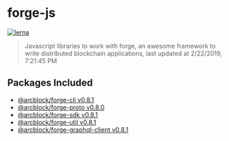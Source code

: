 # forge-js

[![lerna](https://img.shields.io/badge/maintained%20with-lerna-cc00ff.svg)](https://lernajs.io/)

> Javascript libraries to work with forge, an awesome framework to write distributed blockchain applications, last updated at 2/22/2019, 7:21:45 PM

## Packages Included

- [@arcblock/forge-cli v0.8.1](./packages/forge-cli)
- [@arcblock/forge-proto v0.8.0](./packages/forge-proto)
- [@arcblock/forge-sdk v0.8.1](./packages/forge-sdk)
- [@arcblock/forge-util v0.8.1](./packages/forge-util)
- [@arcblock/forge-graphql-client v0.8.1](./packages/graphql-client)



